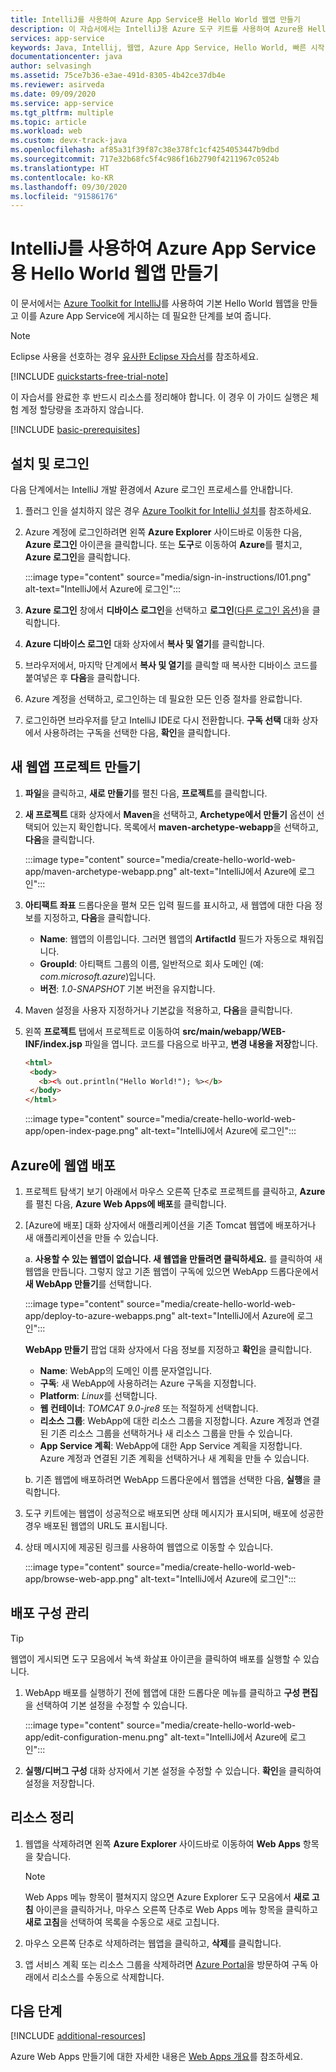 ```yaml
---
title: IntelliJ를 사용하여 Azure App Service용 Hello World 웹앱 만들기
description: 이 자습서에서는 IntelliJ용 Azure 도구 키트를 사용하여 Azure용 Hello World 웹앱을 만드는 방법을 보여 줍니다.
services: app-service
keywords: Java, Intellij, 웹앱, Azure App Service, Hello World, 빠른 시작
documentationcenter: java
author: selvasingh
ms.assetid: 75ce7b36-e3ae-491d-8305-4b42ce37db4e
ms.reviewer: asirveda
ms.date: 09/09/2020
ms.service: app-service
ms.tgt_pltfrm: multiple
ms.topic: article
ms.workload: web
ms.custom: devx-track-java
ms.openlocfilehash: af85a31f39f87c38e378fc1cf4254053447b9dbd
ms.sourcegitcommit: 717e32b68fc5f4c986f16b2790f4211967c0524b
ms.translationtype: HT
ms.contentlocale: ko-KR
ms.lasthandoff: 09/30/2020
ms.locfileid: "91586176"
---
```

# <a name="create-a-hello-world-web-app-for-azure-app-service-using-intellij"></a>IntelliJ를 사용하여 Azure App Service용 Hello World 웹앱 만들기

이 문서에서는 [Azure Toolkit for IntelliJ](https://plugins.jetbrains.com/plugin/8053)를 사용하여 기본 Hello World 웹앱을 만들고 이를 Azure App Service에 게시하는 데 필요한 단계를 보여 줍니다.

> [!NOTE]
>
> Eclipse 사용을 선호하는 경우 [유사한 Eclipse 자습서][eclipse-hello-world]를 참조하세요.
>
>[!INCLUDE [quickstarts-free-trial-note](includes/quickstarts-free-trial-note.md)]
>
> 이 자습서를 완료한 후 반드시 리소스를 정리해야 합니다. 이 경우 이 가이드 실행은 체험 계정 할당량을 초과하지 않습니다.
>

[!INCLUDE [basic-prerequisites](includes/basic-prerequisites.md)]

## <a name="installation-and-sign-in"></a>설치 및 로그인

다음 단계에서는 IntelliJ 개발 환경에서 Azure 로그인 프로세스를 안내합니다.

1. 플러그 인을 설치하지 않은 경우 [Azure Toolkit for IntelliJ 설치](installation.md)를 참조하세요.

1. Azure 계정에 로그인하려면 왼쪽 **Azure Explorer** 사이드바로 이동한 다음, **Azure 로그인** 아이콘을 클릭합니다. 또는 **도구**로 이동하여 **Azure**를 펼치고, **Azure 로그인**을 클릭합니다.

   :::image type="content" source="media/sign-in-instructions/I01.png" alt-text="IntelliJ에서 Azure에 로그인"::: 

1. **Azure 로그인** 창에서 **디바이스 로그인**을 선택하고 **로그인**([다른 로그인 옵션](sign-in-instructions.md))을 클릭합니다.

1. **Azure 디바이스 로그인** 대화 상자에서 **복사 및 열기**를 클릭합니다.

1. 브라우저에서, 마지막 단계에서 **복사 및 열기**를 클릭할 때 복사한 디바이스 코드를 붙여넣은 후 **다음**을 클릭합니다.

1. Azure 계정을 선택하고, 로그인하는 데 필요한 모든 인증 절차를 완료합니다.

1. 로그인하면 브라우저를 닫고 IntelliJ IDE로 다시 전환합니다. **구독 선택** 대화 상자에서 사용하려는 구독을 선택한 다음, **확인**을 클릭합니다.

## <a name="creating-a-new-web-app-project"></a>새 웹앱 프로젝트 만들기

1. **파일**을 클릭하고, **새로 만들기**를 펼친 다음, **프로젝트**를 클릭합니다.

1. **새 프로젝트** 대화 상자에서 **Maven**을 선택하고, **Archetype에서 만들기** 옵션이 선택되어 있는지 확인합니다. 목록에서 **maven-archetype-webapp**을 선택하고, **다음**을 클릭합니다.

   :::image type="content" source="media/create-hello-world-web-app/maven-archetype-webapp.png" alt-text="IntelliJ에서 Azure에 로그인"::: 

1. **아티팩트 좌표** 드롭다운을 펼쳐 모든 입력 필드를 표시하고, 새 웹앱에 대한 다음 정보를 지정하고, **다음**을 클릭합니다.

   * **Name**: 웹앱의 이름입니다. 그러면 웹앱의 **ArtifactId** 필드가 자동으로 채워집니다.
   * **GroupId**: 아티팩트 그룹의 이름, 일반적으로 회사 도메인 (예: *com.microsoft.azure*)입니다.
   * **버전**: *1.0-SNAPSHOT* 기본 버전을 유지합니다.

1. Maven 설정을 사용자 지정하거나 기본값을 적용하고, **다음**을 클릭합니다.

1. 왼쪽 **프로젝트** 탭에서 프로젝트로 이동하여 **src/main/webapp/WEB-INF/index.jsp** 파일을 엽니다. 코드를 다음으로 바꾸고, **변경 내용을 저장**합니다.

   ```html
   <html>
    <body>
      <b><% out.println("Hello World!"); %></b>
    </body>
   </html>
   ```
   :::image type="content" source="media/create-hello-world-web-app/open-index-page.png" alt-text="IntelliJ에서 Azure에 로그인":::

## <a name="deploying-web-app-to-azure"></a>Azure에 웹앱 배포

1. 프로젝트 탐색기 보기 아래에서 마우스 오른쪽 단추로 프로젝트를 클릭하고, **Azure**를 펼친 다음, **Azure Web Apps에 배포**를 클릭합니다.

1. [Azure에 배포] 대화 상자에서 애플리케이션을 기존 Tomcat 웹앱에 배포하거나 새 애플리케이션을 만들 수 있습니다.

   a. **사용할 수 있는 웹앱이 없습니다. 새 웹앱을 만들려면 클릭하세요.** 를 클릭하여 새 웹앱을 만듭니다. 그렇지 않고 기존 웹앱이 구독에 있으면 WebApp 드롭다운에서 **새 WebApp 만들기**를 선택합니다.

      :::image type="content" source="media/create-hello-world-web-app/deploy-to-azure-webapps.png" alt-text="IntelliJ에서 Azure에 로그인":::

   **WebApp 만들기** 팝업 대화 상자에서 다음 정보를 지정하고 **확인**을 클릭합니다. 

      * **Name**: WebApp의 도메인 이름 문자열입니다.
      * **구독**: 새 WebApp에 사용하려는 Azure 구독을 지정합니다.
      * **Platform**: *Linux*를 선택합니다.
      * **웹 컨테이너**: *TOMCAT 9.0-jre8* 또는 적절하게 선택합니다.
      * **리소스 그룹**: WebApp에 대한 리소스 그룹을 지정합니다. Azure 계정과 연결된 기존 리소스 그룹을 선택하거나 새 리소스 그룹을 만들 수 있습니다.
      * **App Service 계획**: WebApp에 대한 App Service 계획을 지정합니다. Azure 계정과 연결된 기존 계획을 선택하거나 새 계획을 만들 수 있습니다.

   b. 기존 웹앱에 배포하려면 WebApp 드롭다운에서 웹앱을 선택한 다음, **실행**을 클릭합니다.

1. 도구 키트에는 웹앱이 성공적으로 배포되면 상태 메시지가 표시되며, 배포에 성공한 경우 배포된 웹앱의 URL도 표시됩니다.

1. 상태 메시지에 제공된 링크를 사용하여 웹앱으로 이동할 수 있습니다.

   :::image type="content" source="media/create-hello-world-web-app/browse-web-app.png" alt-text="IntelliJ에서 Azure에 로그인":::

## <a name="managing-deploy-configurations"></a>배포 구성 관리

> [!TIP]
> 웹앱이 게시되면 도구 모음에서 녹색 화살표 아이콘을 클릭하여 배포를 실행할 수 있습니다.

1. WebApp 배포를 실행하기 전에 웹앱에 대한 드롭다운 메뉴를 클릭하고 **구성 편집**을 선택하여 기본 설정을 수정할 수 있습니다.

   :::image type="content" source="media/create-hello-world-web-app/edit-configuration-menu.png" alt-text="IntelliJ에서 Azure에 로그인":::

1. **실행/디버그 구성** 대화 상자에서 기본 설정을 수정할 수 있습니다. **확인**을 클릭하여 설정을 저장합니다.

## <a name="cleaning-up-resources"></a>리소스 정리

1. 웹앱을 삭제하려면 왼쪽 **Azure Explorer** 사이드바로 이동하여 **Web Apps** 항목을 찾습니다. 

   > [!NOTE]
   > Web Apps 메뉴 항목이 펼쳐지지 않으면 Azure Explorer 도구 모음에서 **새로 고침** 아이콘을 클릭하거나, 마우스 오른쪽 단추로 Web Apps 메뉴 항목을 클릭하고 **새로 고침**을 선택하여 목록을 수동으로 새로 고칩니다.

1. 마우스 오른쪽 단추로 삭제하려는 웹앱을 클릭하고, **삭제**를 클릭합니다.

1. 앱 서비스 계획 또는 리소스 그룹을 삭제하려면 [Azure Portal](https://portal.azure.com)을 방문하여 구독 아래에서 리소스를 수동으로 삭제합니다.

## <a name="next-steps"></a>다음 단계

[!INCLUDE [additional-resources](includes/additional-resources.md)]

Azure Web Apps 만들기에 대한 자세한 내용은 [Web Apps 개요]를 참조하세요.

<!-- URL List -->

[Azure Toolkit for IntelliJ]: /azure/developer/java/tookit-for-intellij
[Azure Toolkit for Eclipse]: /azure/developer/java/tookit-for-eclipse
[eclipse-hello-world]: ../toolkit-for-eclipse/create-hello-world-web-app.md
[Web Apps 개요]: /azure/app-service/app-service-web-overview
[Apache Tomcat]: http://tomcat.apache.org/
[Jetty]: http://www.eclipse.org/jetty/
[intelliJ-sign-in-instructions]: sign-in-instructions.md

<!-- IMG List -->
[marketplace]:media/create-hello-world-web-app/marketplace.png
[file-new-project]: media/create-hello-world-web-app/file-new-project.png
[maven-archetype-webapp]: media/create-hello-world-web-app/maven-archetype-webapp.png
[groupid-and-artifactid]: media/create-hello-world-web-app/groupid-and-artifactid.png
[maven-options]: media/create-hello-world-web-app/maven-options.png
[project-name]: media/create-hello-world-web-app/project-name.png
[open-index-page]: media/create-hello-world-web-app/open-index-page.png
[edit-index-page]: media/create-hello-world-web-app/edit-index-page.png
[deploy-to-azure-menu]: media/create-hello-world-web-app/run-on-web-app-menu.png
[deploy-to-azure-dialog]: media/create-hello-world-web-app/run-on-web-app-dialog.png
[deploy-to-existing-webapp]: media/create-hello-world-web-app/deploy-to-existing-webapp.png
[create-new-web-app-dialog]: media/create-hello-world-web-app/create-new-web-app-dialog.png
[successfully-deployed]: media/create-hello-world-web-app/successfully-deployed.png
[browse-web-app]: media/create-hello-world-web-app/browse-web-app.png
[edit-configuration-menu]: media/create-hello-world-web-app/edit-configuration-menu.png
[edit-configuration-dialog]: media/create-hello-world-web-app/edit-configuration-dialog.png
[clean-resources]: media/create-hello-world-web-app/clean-resource.png